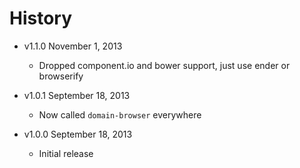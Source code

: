 # History

- v1.1.0 November 1, 2013
	- Dropped component.io and bower support, just use ender or browserify

- v1.0.1 September 18, 2013
	- Now called `domain-browser` everywhere

- v1.0.0 September 18, 2013
	- Initial release
